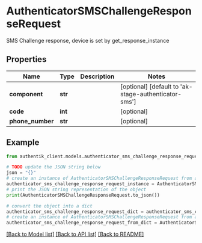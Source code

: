 # AuthenticatorSMSChallengeResponseRequest

SMS Challenge response, device is set by get_response_instance

## Properties

Name | Type | Description | Notes
------------ | ------------- | ------------- | -------------
**component** | **str** |  | [optional] [default to 'ak-stage-authenticator-sms']
**code** | **int** |  | [optional] 
**phone_number** | **str** |  | [optional] 

## Example

```python
from authentik_client.models.authenticator_sms_challenge_response_request import AuthenticatorSMSChallengeResponseRequest

# TODO update the JSON string below
json = "{}"
# create an instance of AuthenticatorSMSChallengeResponseRequest from a JSON string
authenticator_sms_challenge_response_request_instance = AuthenticatorSMSChallengeResponseRequest.from_json(json)
# print the JSON string representation of the object
print(AuthenticatorSMSChallengeResponseRequest.to_json())

# convert the object into a dict
authenticator_sms_challenge_response_request_dict = authenticator_sms_challenge_response_request_instance.to_dict()
# create an instance of AuthenticatorSMSChallengeResponseRequest from a dict
authenticator_sms_challenge_response_request_from_dict = AuthenticatorSMSChallengeResponseRequest.from_dict(authenticator_sms_challenge_response_request_dict)
```
[[Back to Model list]](../README.md#documentation-for-models) [[Back to API list]](../README.md#documentation-for-api-endpoints) [[Back to README]](../README.md)


